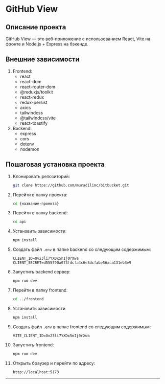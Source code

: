 # GitHub View

## Описание проекта

GitHub View — это веб-приложение с использованием React, Vite на фронте и Node.js + Express на бэкенде.

## Внешние зависимости

1. Frontend:
    - react
    - react-dom
    - react-router-dom
    - @reduxjs/toolkit
    - react-redux
    - redux-persist
    - axios
    - tailwindcss
    - @tailwindcss/vite
    - react-toastify
2. Backend:
    - express
    - cors
    - dotenv
    - nodemon

## Пошаговая установка проекта

1. Клонировать репозиторий:

    ```bash
    git clone https://github.com/muradilinc/bitbucket.git
    ```

2. Перейти в папку проекта:

    ```bash
    cd {название-проекта}
    ```

3. Перейти в папку backend:

    ```bash
    cd api
    ```

4. Установить зависимости:

    ```bash
    npm install
    ```

5. Создать файл `.env` в папке backend со следующим содержимым:

    ```env
    CLIENT_ID=Ov23li7YXDx5nIj0rXwa
    CLIENT_SECRET=d555790a073fdcfa4c6e3dcfabe56aca131eb3e9
    ```

6. Запустить backend сервер:

    ```bash
    npm run dev
    ```

7. Перейти в папку frontend:

    ```bash
    cd ../frontend
    ```

8. Установить зависимости:

    ```bash
    npm install
    ```

9. Создать файл `.env` в папке frontend со следующим содержимым:

    ```env
    VITE_CLIENT_ID=Ov23li7YXDx5nIj0rXwa
    ```

10. Запустить frontend:

    ```bash
    npm run dev
    ```

11. Открыть браузер и перейти по адресу:

    ```
    http://localhost:5173
    ```

---
